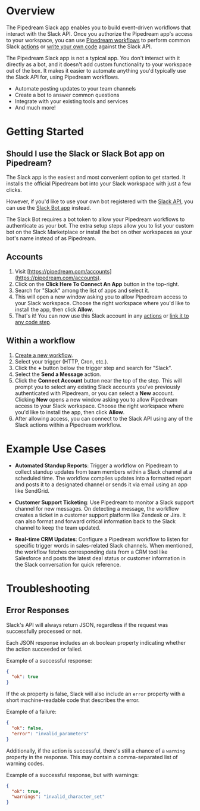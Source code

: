 # Overview

The Pipedream Slack app enables you to build event-driven workflows that interact with the Slack API. Once you authorize the Pipedream app's access to your workspace, you can use [Pipedream workflows](/workflows/) to perform common Slack [actions](#workflow-actions) or [write your own code](/code/) against the Slack API.

The Pipedream Slack app is not a typical app. You don't interact with it directly as a bot, and it doesn't add custom functionality to your workspace out of the box. It makes it easier to automate anything you'd typically use the Slack API for, using Pipedream workflows.

- Automate posting updates to your team channels
- Create a bot to answer common questions
- Integrate with your existing tools and services
- And much more!

# Getting Started

## Should I use the Slack or Slack Bot app on Pipedream?

The Slack app is the easiest and most convenient option to get started. It installs the official Pipedream bot into your Slack workspace with just a few clicks.

However, if you'd like to use your own bot registered with the [Slack API](https://api.slack.com), you can use the [Slack Bot app](https://pipedream.com/apps/slack-bot) instead.

The Slack Bot requires a bot token to allow your Pipedream workflows to authenticate as your bot. The extra setup steps allow you to list your custom bot on the Slack Marketplace or install the bot on other workspaces as your bot's name instead of as Pipedream.

## Accounts

1. Visit [https://pipedream.com/accounts](https://pipedream.com/accounts).
2. Click on the **Click Here To Connect An App** button in the top-right.
3. Search for "Slack" among the list of apps and select it.
4. This will open a new window asking you to allow Pipedream access to your Slack workspace. Choose the right workspace where you'd like to install the app, then click **Allow**.
5. That's it! You can now use this Slack account in any [actions](#workflow-actions) or [link it to any code step](/connected-accounts/#connecting-accounts).

## Within a workflow

1. [Create a new workflow](https://pipedream.com/new).
2. Select your trigger (HTTP, Cron, etc.).
3. Click the **+** button below the trigger step and search for "Slack".
4. Select the **Send a Message** action.
5. Click the **Connect Account** button near the top of the step. This will prompt you to select any existing Slack accounts you've previously authenticated with Pipedream, or you can select a **New** account. Clicking **New** opens a new window asking you to allow Pipedream access to your Slack workspace. Choose the right workspace where you'd like to install the app, then click **Allow**.
6. After allowing access, you can connect to the Slack API using any of the Slack actions within a Pipedream workflow.

# Example Use Cases

- **Automated Standup Reports**: Trigger a workflow on Pipedream to collect standup updates from team members within a Slack channel at a scheduled time. The workflow compiles updates into a formatted report and posts it to a designated channel or sends it via email using an app like SendGrid.

- **Customer Support Ticketing**: Use Pipedream to monitor a Slack support channel for new messages. On detecting a message, the workflow creates a ticket in a customer support platform like Zendesk or Jira. It can also format and forward critical information back to the Slack channel to keep the team updated.

- **Real-time CRM Updates**: Configure a Pipedream workflow to listen for specific trigger words in sales-related Slack channels. When mentioned, the workflow fetches corresponding data from a CRM tool like Salesforce and posts the latest deal status or customer information in the Slack conversation for quick reference.

# Troubleshooting

## Error Responses

Slack's API will always return JSON, regardless if the request was successfully processed or not.

Each JSON response includes an `ok` boolean property indicating whether the action succeeded or failed.

Example of a successful response:

```json
{
  "ok": true
}
```

If the `ok` property is false, Slack will also include an `error` property with a short machine-readable code that describes the error.

Example of a failure:

```json
{
  "ok": false,
  "error": "invalid_parameters"
}
```

Additionally, if the action is successful, there's still a chance of a `warning` property in the response. This may contain a comma-separated list of warning codes.

Example of a successful response, but with warnings:

```json
{
  "ok": true,
  "warnings": "invalid_character_set"
}
```
